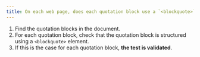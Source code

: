 ```yaml
---
title: On each web page, does each quotation block use a `<blockquote>` tag?
---
```


1. Find the quotation blocks in the document.
2. For each quotation block, check that the quotation block is structured using a `<blockquote>` element.
3. If this is the case for each quotation block, **the test is validated**.
